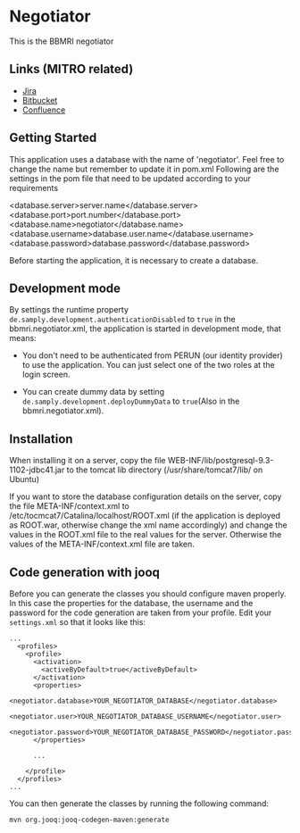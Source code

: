 # Negotiator

This is the BBMRI negotiator

## Links (MITRO related)

- [Jira](https://jira.mitro.dkfz.de/secure/RapidBoard.jspa?rapidView=9&projectKey=BIO)
- [Bitbucket](https://code.mitro.dkfz.de/projects/BIO)
- [Confluence](https://wiki.mitro.dkfz.de/display/BIO/Biobank+Home)

## Getting Started

This application uses a database with the name of 'negotiator'. Feel free to change the name but remember to update it in pom.xml
Following are the settings in the pom file that need to be updated according to your requirements

 <database.server>server.name</database.server>
 <database.port>port.number</database.port>
 <database.name>negotiator</database.name>
 <database.username>database.user.name</database.username>
 <database.password>database.password</database.password>

Before starting the application, it is necessary to create a database.

## Development mode

By settings the runtime property `de.samply.development.authenticationDisabled` to `true` in the bbmri.negotiator.xml,
 the application is started in development mode, that means:

- You don't need to be authenticated from PERUN (our identity provider) to use the application. You can just select one
  of the two roles at the login screen.
  
- You can create dummy data by setting `de.samply.development.deployDummyData` to `true`(Also in the bbmri.negotiator.xml).


## Installation

When installing it on a server, copy the file WEB-INF/lib/postgresql-9.3-1102-jdbc41.jar to the tomcat lib directory 
(/usr/share/tomcat7/lib/ on Ubuntu)

If you want to store the database configuration details on the server, copy the file META-INF/context.xml to 
/etc/tocmcat7/Catalina/localhost/ROOT.xml (if the application is deployed as 
ROOT.war, otherwise change the xml name accordingly) and change the values in the ROOT.xml file to the real values for 
the server.
Otherwise the values of the META-INF/context.xml file are taken.


## Code generation with jooq

Before you can generate the classes you should configure maven properly. In this case the properties
for the database, the username and the password for the code generation are taken from your profile. Edit your
`settings.xml` so that it looks like this:


```
...
  <profiles>
    <profile>
      <activation>
        <activeByDefault>true</activeByDefault>
      </activation>
      <properties>
        <negotiator.database>YOUR_NEGOTIATOR_DATABASE</negotiator.database>
        <negotiator.user>YOUR_NEGOTIATOR_DATABASE_USERNAME</negotiator.user>
        <negotiator.password>YOUR_NEGOTIATOR_DATABASE_PASSWORD</negotiator.password>
      </properties>

      ...

    </profile>
  </profiles>
...
```


You can then generate the classes by running the following command:


```
mvn org.jooq:jooq-codegen-maven:generate
```
